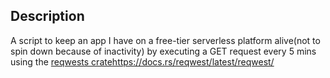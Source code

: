 ## Description
A script to keep an app I have on a free-tier serverless platform alive(not to spin down because of inactivity) by executing a GET request every 5 mins using the [reqwests crate](https://docs.rs/reqwest/latest/reqwest/)https://docs.rs/reqwest/latest/reqwest/
